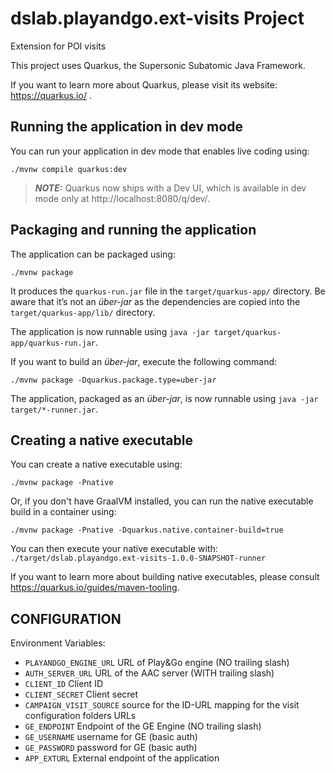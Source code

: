 # dslab.playandgo.ext-visits Project
Extension for POI visits

This project uses Quarkus, the Supersonic Subatomic Java Framework.

If you want to learn more about Quarkus, please visit its website: https://quarkus.io/ .

## Running the application in dev mode

You can run your application in dev mode that enables live coding using:
```shell script
./mvnw compile quarkus:dev
```

> **_NOTE:_**  Quarkus now ships with a Dev UI, which is available in dev mode only at http://localhost:8080/q/dev/.

## Packaging and running the application

The application can be packaged using:
```shell script
./mvnw package
```
It produces the `quarkus-run.jar` file in the `target/quarkus-app/` directory.
Be aware that it’s not an _über-jar_ as the dependencies are copied into the `target/quarkus-app/lib/` directory.

The application is now runnable using `java -jar target/quarkus-app/quarkus-run.jar`.

If you want to build an _über-jar_, execute the following command:
```shell script
./mvnw package -Dquarkus.package.type=uber-jar
```

The application, packaged as an _über-jar_, is now runnable using `java -jar target/*-runner.jar`.

## Creating a native executable

You can create a native executable using: 
```shell script
./mvnw package -Pnative
```

Or, if you don't have GraalVM installed, you can run the native executable build in a container using: 
```shell script
./mvnw package -Pnative -Dquarkus.native.container-build=true
```

You can then execute your native executable with: `./target/dslab.playandgo.ext-visits-1.0.0-SNAPSHOT-runner`

If you want to learn more about building native executables, please consult https://quarkus.io/guides/maven-tooling.

## CONFIGURATION

Environment Variables:

- ``PLAYANDGO_ENGINE_URL`` URL of Play&Go engine (NO trailing slash)
- ``AUTH_SERVER_URL`` URL of the AAC server (WITH trailing slash)
- ``CLIENT_ID`` Client ID 
- ``CLIENT_SECRET`` Client secret
- ``CAMPAIGN_VISIT_SOURCE`` source for the ID-URL mapping for the visit configuration folders URLs 
- ``GE_ENDPOINT`` Endpoint of the GE Engine (NO trailing slash)
- ``GE_USERNAME`` username for GE (basic auth)
- ``GE_PASSWORD`` password for GE (basic auth)
- ``APP_EXTURL`` External endpoint of the application 
